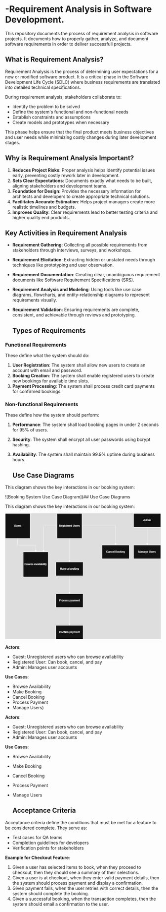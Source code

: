 # -Requirement Analysis in Software Development.
This repository documents the process of requirement analysis in software projects. It documents how to properly gather, analyze, and document software requirements in order to deliver successfull projects.

## What is Requirement Analysis?
Requirement Analysis is the process of determining user expectations for a new or modified software product. It is a critical phase in the Software Development Life Cycle (SDLC) where business requirements are translated into detailed technical specifications.

During requirement analysis, stakeholders collaborate to:
- Identify the problem to be solved
- Define the system's functional and non-functional needs
- Establish constraints and assumptions
- Create models and prototypes when necessary

This phase helps ensure that the final product meets business objectives and user needs while minimizing costly changes during later development stages.
## Why is Requirement Analysis Important?

1. **Reduces Project Risks**: Proper analysis helps identify potential issues early, preventing costly rework later in development.
2. **Sets Clear Expectations**: Documents exactly what needs to be built, aligning stakeholders and development teams.
3. **Foundation for Design**: Provides the necessary information for architects and developers to create appropriate technical solutions.
4. **Facilitates Accurate Estimation**: Helps project managers create more realistic timelines and budgets.
5. **Improves Quality**: Clear requirements lead to better testing criteria and higher quality end products.
## Key Activities in Requirement Analysis

- **Requirement Gathering**: Collecting all possible requirements from stakeholders through interviews, surveys, and workshops.
  
- **Requirement Elicitation**: Extracting hidden or unstated needs through techniques like prototyping and user observation.

- **Requirement Documentation**: Creating clear, unambiguous requirement documents like Software Requirement Specifications (SRS).

- **Requirement Analysis and Modeling**: Using tools like use case diagrams, flowcharts, and entity-relationship diagrams to represent requirements visually.

- **Requirement Validation**: Ensuring requirements are complete, consistent, and achievable through reviews and prototyping.

  ## Types of Requirements

### Functional Requirements
These define what the system should do:

1. **User Registration**: The system shall allow new users to create an account with email and password.
2. **Booking Creation**: The system shall enable registered users to create new bookings for available time slots.
3. **Payment Processing**: The system shall process credit card payments for confirmed bookings.

### Non-functional Requirements
These define how the system should perform:

1. **Performance**: The system shall load booking pages in under 2 seconds for 95% of users.
2. **Security**: The system shall encrypt all user passwords using bcrypt hashing.
3. **Availability**: The system shall maintain 99.9% uptime during business hours.

   ## Use Case Diagrams

This diagram shows the key interactions in our booking system:

![Booking System Use Case Diagram](## Use Case Diagrams

This diagram shows the key interactions in our booking system:

![Booking System Use Case Diagram](alx-booking-uc.png)

**Actors**:
- Guest: Unregistered users who can browse availability
- Registered User: Can book, cancel, and pay
- Admin: Manages user accounts

**Use Cases**:
- Browse Availability
- Make Booking
- Cancel Booking
- Process Payment
- Manage Users)

**Actors**:
- Guest: Unregistered users who can browse availability
- Registered User: Can book, cancel, and pay
- Admin: Manages user accounts

**Use Cases**:
- Browse Availability
- Make Booking
- Cancel Booking
- Process Payment
- Manage Users

  ## Acceptance Criteria

Acceptance criteria define the conditions that must be met for a feature to be considered complete. They serve as:
- Test cases for QA teams
- Completion guidelines for developers
- Verification points for stakeholders

**Example for Checkout Feature**:
1. Given a user has selected items to book, when they proceed to checkout, then they should see a summary of their selections.
2. Given a user is at checkout, when they enter valid payment details, then the system should process payment and display a confirmation.
3. Given payment fails, when the user retries with correct details, then the system should complete the booking.
4. Given a successful booking, when the transaction completes, then the system should email a confirmation to the user.
